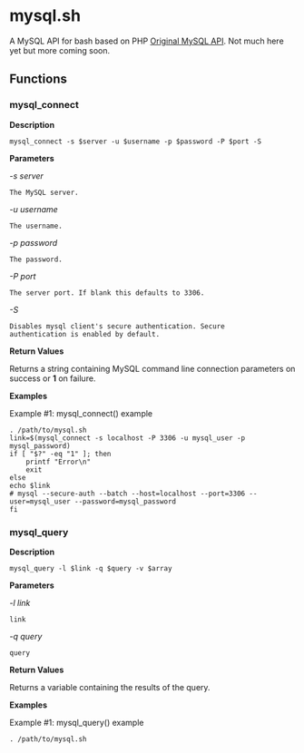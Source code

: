 mysql.sh
========

A MySQL API for bash based on PHP
[Original MySQL API](http://php.net/manual/en/book.mysql.php). Not
much here yet but more coming soon.

Functions
---------

### mysql_connect

**Description**

    mysql_connect -s $server -u $username -p $password -P $port -S

**Parameters**

*-s server*

    The MySQL server.

*-u username*

    The username.

*-p password*

    The password.

*-P port*

    The server port. If blank this defaults to 3306.

*-S*

    Disables mysql client's secure authentication. Secure
    authentication is enabled by default.

**Return Values**

Returns a string containing MySQL command line connection parameters
on success or **1** on failure.

**Examples**

Example #1: mysql_connect() example

    . /path/to/mysql.sh
    link=$(mysql_connect -s localhost -P 3306 -u mysql_user -p mysql_password)
    if [ "$?" -eq "1" ]; then
        printf "Error\n"
        exit
    else
    echo $link
    # mysql --secure-auth --batch --host=localhost --port=3306 --user=mysql_user --password=mysql_password
    fi

### mysql_query

**Description**

    mysql_query -l $link -q $query -v $array

**Parameters**

*-l link*

    link

*-q query*

    query

**Return Values**

Returns a variable containing the results of the query.

**Examples**

Example #1: mysql_query() example

    . /path/to/mysql.sh
